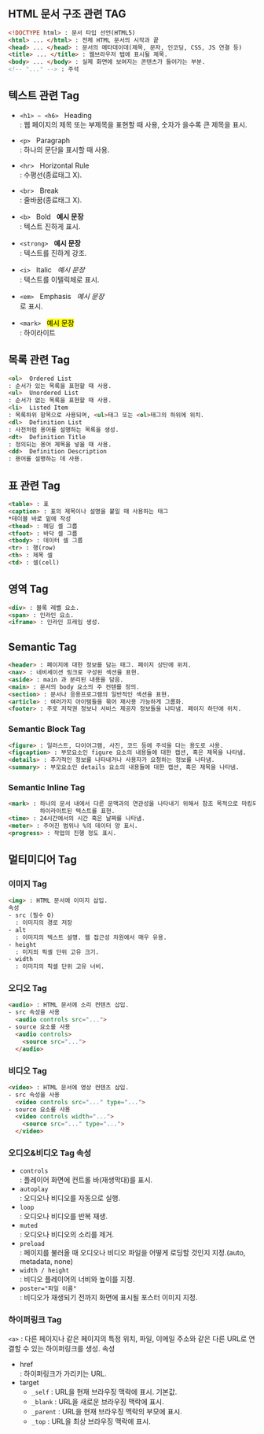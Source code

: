 ## HTML 문서 구조 관련 TAG
```html
<!DOCTYPE html> : 문서 타입 선언(HTML5)
<html> ... </html> : 전체 HTML 문서의 시작과 끝
<head> ... </head> : 문서의 메타데이데(제목, 문자, 인코딩, CSS, JS 연결 등)
<title> ... </title> : 웹브라우저 탭에 표시될 제목.
<body> ... </body> : 실제 화면에 보여지는 콘텐츠가 들어가는 부분.
<!-- "..." --> : 주석
```
## 텍스트 관련 Tag
- `<h1> ~ <h6>` &nbsp; Heading <br>
: 웹 페이지의 제목 또는 부제목을 표현할 때 사용, 숫자가 을수록 큰 제목을 표시.

- `<p>` &nbsp; Paragraph <br>
: 하나의 문단을 표시할 때 사용.

- `<hr>` &nbsp; Horizontal Rule <br>
: 수평선(종료태그 X).

- `<br>` &nbsp; Break <br>
: 줄바꿈(종료태그 X).

- `<b>` &nbsp; Bold &nbsp; <b>예시 문장</b> <br>
: 텍스트 진하게 표시.

- `<strong>` &nbsp; <strong>예시 문장</strong> <br>
: 텍스트를 진하게 강조.

- `<i>` &nbsp; Italic &nbsp; <i>예시 문장</i> <br>
: 텍스트를 이텔릭체로 표시.

- `<em>` &nbsp; Emphasis &nbsp; <em>예시 문장</em> <br>
로 표시.

- `<mark>` &nbsp; <mark>예시 문장</mark> <br>
: 하이라이트 

## 목록 관련 Tag
```html
<ol>  Ordered List
: 순서가 있는 목록을 표현할 때 사용.
<ul>  Unordered List
: 순서가 없는 목록을 표현할 때 사용.
<li>  Listed Item
: 목록하위 항목으로 사용되며, <ul>태그 또는 <ol>태그의 하위에 위치.
<dl>  Definition List
: 사전처럼 용어를 설명하는 목록을 생성.
<dt>  Definition Title
: 정의되는 용어 제목을 넣을 때 사용.
<dd>  Definition Description
: 용어를 설명하는 데 사용.
```

## 표 관련 Tag
```html
<table> : 표
<caption> : 표의 제목이나 설명을 붙일 때 사용하는 태그
*테이블 바로 밑에 작성
<thead> : 헤딩 셀 그룹
<tfoot> : 바닥 셀 그룹
<tbody> : 데이터 셀 그룹
<tr> : 행(row)
<th> : 제목 셀
<td> : 셀(cell)
```

## 영역 Tag
```html
<div> : 블록 레벨 요소.
<span> : 인라인 요소.
<iframe> : 인라인 프레임 생성.
```

## Semantic Tag
```html
<header> : 페이지에 대한 정보를 담는 태그. 페이지 상단에 위치.
<nav> : 네비세이션 링크로 구성된 섹션을 표현.
<aside> : main 과 분리된 내용을 담음.
<main> : 문서의 body 요소의 주 컨텐를 정의.
<section> : 문서나 응용프로그램의 일반적인 섹션을 표현.
<article> : 여러가지 아이템들을 묶어 재사용 가능하게 그룹화.
<footer> : 주로 저작권 정보나 서비스 제공자 정보들을 나타냄. 페이지 하단에 위치.
```
### Semantic Block Tag
```html
<figure> : 일러스트, 다이어그램, 사진, 코드 등에 주석을 다는 용도로 사용.
<figcaption> : 부모요소인 figure 요소의 내용들에 대한 캡션, 혹은 제목을 나타냄.
<details> : 추가적인 정보를 나타내거나 사용자가 요청하는 정보를 나타냄.
<summary> : 부모요소인 details 요소의 내용들에 대한 캡션, 혹은 제목을 나타냄.
```
### Semantic Inline Tag
```html
<mark> : 하나의 문서 내에서 다른 문맥과의 연관성을 나타내기 위해서 참조 목적으로 마킹되거나
         하이라이트된 텍스트를 표현.
<time> : 24시간에서의 시간 혹은 날짜를 나타냄.
<meter> : 주어진 범위나 %의 데이터 양 표시.
<progress> : 작업의 진행 정도 표시.
```

## 멀티미디어 Tag

### 이미지 Tag
```html
<img> : HTML 문서에 이미지 삽입.
속성
- src (필수 O)
  : 이미지의 경로 저장
- alt
  : 이미지의 텍스트 설명. 웹 접근성 차원에서 매우 유용.
- height
  : 미지의 픽셀 단위 고유 크기.
- width
  : 이미지의 픽셀 단위 고유 너비.
```

### 오디오 Tag
```html
<audio> : HTML 문서에 소리 컨텐츠 삽입.
- src 속성을 사용
  <audio controls src="...">
- source 요소를 사용
  <audio controls>
    <source src="...">
  </audio>
```

### 비디오 Tag
```html
<video> : HTML 문서에 영상 컨텐츠 삽입.
- src 속성을 사용
  <video controls src="..." type="...">
- source 요소를 사용
  <video controls width="...">
    <source src="..." type="...">
  </video>
```

### 오디오&비디오 Tag 속성
- `controls` <br>
  : 플레이어 화면에 컨트롤 바(재생막대)를 표시.
- `autoplay` <br>
  : 오디오나 비디오를 자동으로 실행.
- `loop` <br>
  : 오디오나 비디오를 반복 재생.
- `muted` <br>
  : 오디오나 비디오의 소리를 제거.
- `preload` <br>
  : 페이지를 불러올 때 오디오나 비디오 파일을 어떻게 로딩할 것인지 지정.(auto, metadata, none)
- `width / height` <br>
  : 비디오 플레이어의 너비와 높이를 지정.
- `poster="파일 이름"` <br>
  : 비디오가 재생되기 전까지 화면에 표시될 포스터 이미지 지정.

### 하이퍼링크 Tag
`<a>` : 다른 페이지나 같은 페이지의 특정 위치, 파일, 이메일 주소와 같은 다른 URL로 연결할 수 있는 하이퍼링크를 생성.
속성
- href <br>
  : 하이퍼링크가 가리키는 URL.
- target
  - `_self` : URL을 현재 브라우징 맥락에 표시. 기본값.
  - `_blank` : URL을 새로운 브라우징 맥락에 표시.
  - `_parent` : URL을 현재 브라우징 맥락의 부모에 표시.
  - `_top` : URL을 최상 브라우징 맥락에 표시.

